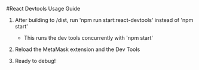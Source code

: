 #React Devtools Usage Guide

1) After building to /dist, run 'npm run start:react-devtools' instead of 'npm start'
    - This runs the dev tools concurrently with 'npm start'

2) Reload the MetaMask extension and the Dev Tools

3) Ready to debug!
